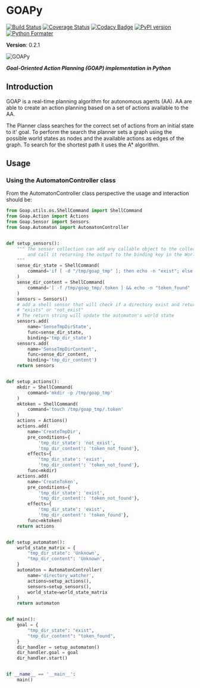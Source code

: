 # GOAPy 
[![Build Status](https://travis-ci.com/leopepe/GOApy.svg?branch=v0.2.1)](https://travis-ci.com/leopepe/GOApy) [![Coverage Status](https://coveralls.io/repos/github/leopepe/GOApy/badge.svg?branch=v0.2.1)](https://coveralls.io/github/leopepe/GOApy?branch=v0.2.1) [![Codacy Badge](https://api.codacy.com/project/badge/Grade/41a49ddaaf54400d9dd3d08f7bb1852a)](https://www.codacy.com/manual/lpepefreitas/GOApy?utm_source=github.com&amp;utm_medium=referral&amp;utm_content=leopepe/GOApy&amp;utm_campaign=Badge_Grade) [![PyPI version](https://badge.fury.io/py/Goap.svg)](https://badge.fury.io/py/Goap) [![Python Formater](https://github.com/leopepe/GOApy/actions/workflows/autopep8.yml/badge.svg?branch=master)](https://github.com/leopepe/GOApy/actions/workflows/autopep8.yml)

**Version**: 0.2.1

![GOAPy](docs/_static/rdaneelolivaw.jpg "Oh my god, it's full of stars!")

***Goal-Oriented Action Planning (GOAP) implementation in Python***


## Introduction

GOAP is a real-time planning algorithm for autonomous agents (AA).
AA are able to create an action planning based on a set of actions available to the AA. 

The Planner class searches for the correct set of actions from an initial state to it' goal. 
To perform the search the planner sets a graph using the possible world states as nodes and the available actions as edges of the graph. To search  for the shortest path it uses the A* algorithm.  

## Usage

### Using the AutomatonController class

From the AutomatonController class perspective the usage and interaction should be:

```python
from Goap.utils.os.ShellCommand import ShellCommand
from Goap.Action import Actions
from Goap.Sensor import Sensors
from Goap.Automaton import AutomatonController


def setup_sensors():
    """ The sensor collection can add any callable object to the collection 
        and call it returning the output to the binding key in the WorldState dictionary
    """
    sense_dir_state = ShellCommand(
        command='if [ -d "/tmp/goap_tmp" ]; then echo -n "exist"; else echo -n "not_exist"; fi'
    )
    sense_dir_content = ShellCommand(
        command='[ -f /tmp/goap_tmp/.token ] && echo -n "token_found" || echo -n "token_not_found"'
    )
    sensors = Sensors()
    # add a shell sensor that will check if a directory exist and returns a string with
    # "exists" or "not_exist"
    # The return string will update the automaton's world state
    sensors.add(
        name='SenseTmpDirState',
        func=sense_dir_state,
        binding='tmp_dir_state')
    sensors.add(
        name='SenseTmpDirContent',
        func=sense_dir_content,
        binding='tmp_dir_content')
    return sensors


def setup_actions():
    mkdir = ShellCommand(
        command='mkdir -p /tmp/goap_tmp'
    )
    mktoken = ShellCommand(
        command='touch /tmp/goap_tmp/.token'
    )
    actions = Actions()
    actions.add(
        name='CreateTmpDir',
        pre_conditions={
            'tmp_dir_state': 'not_exist',
            'tmp_dir_content': 'token_not_found'},
        effects={
            'tmp_dir_state': 'exist',
            'tmp_dir_content': 'token_not_found'},
        func=mkdir)
    actions.add(
        name='CreateToken',
        pre_conditions={
            'tmp_dir_state': 'exist',
            'tmp_dir_content': 'token_not_found'},
        effects={
            'tmp_dir_state': 'exist',
            'tmp_dir_content': 'token_found'},
        func=mktoken)
    return actions


def setup_automaton():
    world_state_matrix = {
        "tmp_dir_state": 'Unknown',
        "tmp_dir_content": 'Unknown',
    }
    automaton = AutomatonController(
        name='directory_watcher',
        actions=setup_actions(),
        sensors=setup_sensors(),
        world_state=world_state_matrix
    )
    return automaton


def main():
    goal = {
        "tmp_dir_state": "exist",
        "tmp_dir_content": "token_found",
    }
    dir_handler = setup_automaton()
    dir_handler.goal = goal
    dir_handler.start()


if __name__ == '__main__':
    main()

```

